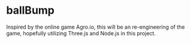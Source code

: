 # ballBump
Inspired by the online game Agro.io, this will be an re-engineering of the game, hopefully utilizing Three.js and Node.js in this project.

